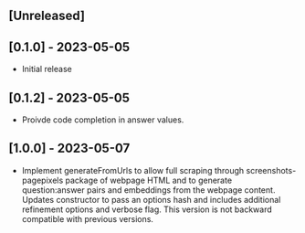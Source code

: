 ## [Unreleased]

## [0.1.0] - 2023-05-05

- Initial release

## [0.1.2] - 2023-05-05

-  Proivde code completion in answer values.

## [1.0.0] - 2023-05-07

- Implement generateFromUrls to allow full scraping through screenshots-pagepixels package of webpage HTML and to generate question:answer pairs and embeddings from the webpage content. Updates constructor to pass an options hash and includes additional refinement options and verbose flag. This version is not backward compatible with previous versions.